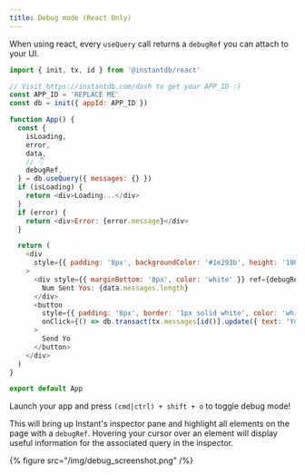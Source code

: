 ```yaml
---
title: Debug mode (React Only)
---
```


When using react, every `useQuery` call returns a `debugRef` you can attach to your UI.

```javascript {% showCopy=true %}
import { init, tx, id } from '@instantdb/react'

// Visit https://instantdb.com/dash to get your APP_ID :)
const APP_ID = 'REPLACE ME'
const db = init({ appId: APP_ID })

function App() {
  const {
    isLoading,
    error,
    data,
    // 👇
    debugRef,
  } = db.useQuery({ messages: {} })
  if (isLoading) {
    return <div>Loading...</div>
  }
  if (error) {
    return <div>Error: {error.message}</div>
  }

  return (
    <div
      style={{ padding: '8px', backgroundColor: '#1e293b', height: '100vh' }}
    >
      <div style={{ marginBottom: '8px', color: 'white' }} ref={debugRef}>
        Num Sent Yos: {data.messages.length}
      </div>
      <button
        style={{ padding: '8px', border: '1px solid white', color: 'white' }}
        onClick={() => db.transact(tx.messages[id()].update({ text: 'Yo' }))}
      >
        Send Yo
      </button>
    </div>
  )
}

export default App
```

Launch your app and press `(cmd|ctrl) + shift + o` to toggle debug mode!

This will bring up Instant's inspector pane and highlight all elements on the page with a `debugRef`. Hovering your cursor over an element will display useful information for the associated query in the inspector.

{% figure src="/img/debug_screenshot.png" /%}

